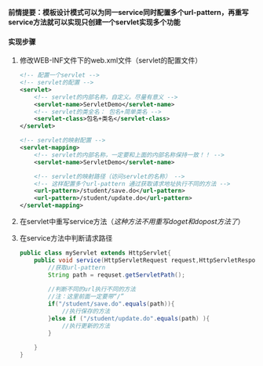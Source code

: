 **前情提要：模板设计模式可以为同一service同时配置多个url-pattern，再重写service方法就可以实现只创建一个servlet实现多个功能**



#### 实现步骤

1. 修改WEB-INF文件下的web.xml文件（servlet的配置文件）

   ```xml
   <!-- 配置一个servlet -->
   <!-- servlet的配置 -->
   <servlet>
       <!-- servlet的内部名称，自定义。尽量有意义 -->
       <servlet-name>ServletDemo</servlet-name>
       <!-- servlet的类全名： 包名+简单类名 -->
       <servlet-class>包名+类名</servlet-class>
   </servlet>
   
   <!-- servlet的映射配置 -->
   <servlet-mapping>
       <!-- servlet的内部名称，一定要和上面的内部名称保持一致！！ -->
       <servlet-name>ServletDemo</servlet-name>
   
       <!-- servlet的映射路径（访问servlet的名称） -->
       <!-- 这样配置多个url-pattern 通过获取请求地址执行不同的方法 -->
       <url-pattern>/student/save.do</url-pattern>
       <url-pattern>/student/update.do</url-pattern>
   </servlet-mapping>
   ```

2. 在servlet中重写service方法（*这种方法不用重写doget和dopost方法了*）

3. 在service方法中判断请求路径

   ```java
   public class myServlet extends HttpServlet{
       public void service(HttpServletRequest request,HttpServletResponse response){
           //获取url-pattern
           String path = requset.getServletPath();
           
           //判断不同的url执行不同的方法
           //注：这里前面一定要带“/”
           if("/student/save.do".equals(path)){
               //执行保存的方法
           }else if ("/student/update.do".equals(path) ){
               //执行更新的方法            
           }
           
       }
   }
   ```

   



